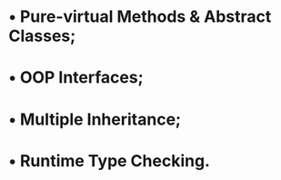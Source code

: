# • Pure-virtual Methods & Abstract Classes;
# • OOP Interfaces;
# • Multiple Inheritance;
# • Runtime Type Checking.
